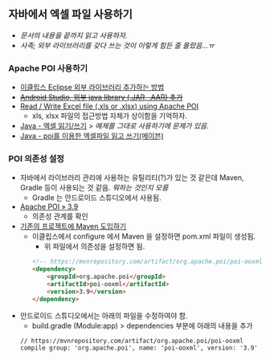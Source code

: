 ## 자바에서 엑셀 파일 사용하기

* _문서의 내용을 끝까지 읽고 사용하자._
* _사족; 외부 라이브러리를 갖다 쓰는 것이 이렇게 힘든 줄 몰랐음...ㅠ_

### Apache POI 사용하기

* [이클립스 Eclipse 외부 라이브러리 추가하는 방법](http://mainia.tistory.com/100)
* ~~[Android Studio, 외부 java library (.JAR, .AAR) 추가](http://technote.kr/212)~~
* [Read / Write Excel file (.xls or .xlsx) using Apache POI](https://gist.github.com/madan712/3912272)
    - xls, xlsx 파일의 접근방법 자체가 상이함을 기억하자.
* [Java - 엑셀 읽기/쓰기](http://boxfoxs.tistory.com/304) > _예제를 그대로 사용하기에 문제가 있음._
* [Java - poi를 이용한 엑셀파일 읽고 쓰기(메이븐)](http://jlblog.me/56)

### POI 의존성 설정

* 자바에서 라이브러리 관리에 사용하는 유틸리티(?)가 있는 것 같은데 Maven, Gradle 등이 사용되는 것 같음. _뭐하는 것인지 모름_
    - Gradle 는 안드로이드 스튜디오에서 사용됨.
* [Apache POI » 3.9](https://mvnrepository.com/artifact/org.apache.poi/poi-ooxml/3.9)
    - 의존성 관계를 확인
* [기존의 프로젝트에 Maven 도입하기](http://theeye.pe.kr/archives/1583)
    - 이클립스에서 configure 에서 Maven 을 설정하면 pom.xml 파일이 생성됨.
        - 위 파일에서 의존성을 설정하면 됨.
        ```html
        <!-- https://mvnrepository.com/artifact/org.apache.poi/poi-ooxml -->
        <dependency>
            <groupId>org.apache.poi</groupId>
            <artifactId>poi-ooxml</artifactId>
            <version>3.9</version>
        </dependency>
        ```
* 안드로이드 스튜디오에서는 아래의 파일을 수정하여야 함.
  - build.gradle (Module:app) > dependencies 부분에 아래의 내용을 추가
  ```
  // https://mvnrepository.com/artifact/org.apache.poi/poi-ooxml
  compile group: 'org.apache.poi', name: 'poi-ooxml', version: '3.9'
  ```
